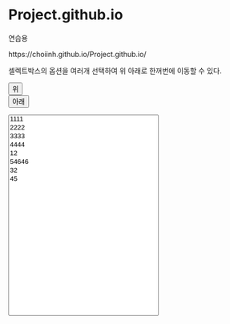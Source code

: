# Project.github.io
연습용

<!DOCTYPE html>
<html>
<head>
  <meta charset="utf-8">
  <meta name="viewport" content="width=device-width">
  <title>SelectBox Multiple Option Sort</title>
</head>
<body>
  https://choiinh.github.io/Project.github.io/
<script src="https://choiinh.github.io/Project.github.io/"></script>
<script src="https://choiinh.github.io/Project.github.io/"></script>

<p>셀렉트박스의 옵션을 여러개 선택하여 위 아래로 한꺼번에 이동할 수 있다.</p>
  
<button type="button" id="up">위</button>  
<button type="button" id="down">아래</button>
  
<select id="test" multiple style="width:300px;height:400px;">
  <option value="1">1111</option>
  <option value="2">2222</option>
  <option value="3">3333</option>
  <option value="4">4444</option>
  <option value="4">12</option>
   <option value="4">54646</option>
   <option value="4">32</option>
   <option value="4">45</option>
</select>
  
<script>
  

  var count = $("#test option").length;
  
  $("#down").click(function() {
    
    $($("#test option:selected").get().reverse()).each(function(i){
      var index = $(this).index() + 1;
      console.log(count + ":" + index);
      if (index < (count - i)) $("#test option:eq(" + index + ")").after(this);
    });
  });
  
  $("#up").click(function() {

    $("#test option:selected").each(function(i){
      var index = $(this).index() - 1;
      console.log(count + ":" + index);
      if (index >= i) $("#test option:eq(" + index + ")").before(this);
    });
  });
</script>
  
</body>
</html>
